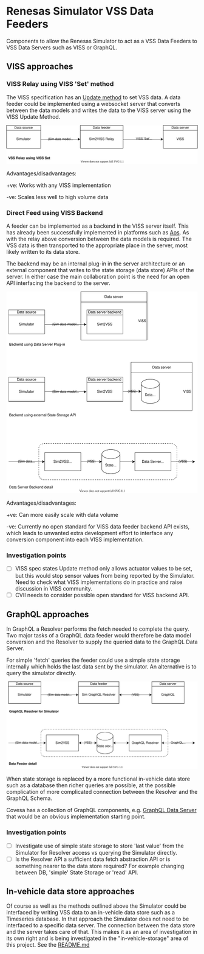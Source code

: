 # Renesas Simulator VSS Data Feeders

Components to allow the Renesas Simulator to act as a VSS Data Feeders to VSS Data Servers such as VISS or GraphQL.

## VISS approaches

### VISS Relay using VISS 'Set' method
The VISS specification has an [Update method](https://w3c.github.io/automotive/spec/VISSv2_Core.html#update) to set VSS data. A data feeder could be implemented using a websocket server that converts between the data models and writes the data to the VISS server using the VISS Update Method.

![VISS Set Method](doc/r-sim2viss-feeder-viss-set.drawio.svg)

Advantages/disadvantages:

+ve: Works with any VISS implementation

-ve: Scales less well to high volume data

### Direct Feed using VISS Backend
A feeder can be implemented as a backend in the VISS server itself. This has already been successfully implemented in platforms such as [Aos](https://aoscloud.io/). As with the relay above conversion between the data models is required. The VSS data is then transported to the appropriate place in the server, most likely written to its data store.

The backend may be an internal plug-in in the server architecture or an external component that writes to the state storage (data store) APIs of the server. In either case the main collaboration point is the need for an open API interfacing the backend to the server.

![VISS Backend](doc/r-sim2viss-feeder-viss-backend.drawio.svg)

Advantages/disadvantages:

+ve: Can more easily scale with data volume

-ve: Currently no open standard for VISS data feeder backend API exists, which leads to unwanted extra development effort to interface any conversion component into each VISS implementation.


### Investigation points
- [ ] VISS spec states Update method only allows actuator values to be set, but this would stop sensor values from being reported by the Simulator. Need to check what VISS implementations do in practice and raise discussion in VISS community.
- [ ] CVII needs to consider possible open standard for VISS backend API.

## GraphQL approaches
In GraphQL a Resolver performs the fetch needed to complete the query. Two major tasks of a GraphQL data feeder would therefore be data model conversion and the Resolver to supply the queried data to the GraphQL Data Server.

For simple 'fetch' queries the feeder could use a simple state storage internally which holds the last data sent by the simulator. An alternative is to query the simulator directly.

![GraphQL Resolver](doc/r-sim2graphql.drawio.svg)

When state storage is replaced by a more functional in-vehicle data store such as a database then richer queries are possible, at the possible complication of more complicated connection between the Resolver and the GraphQL Schema.

Covesa has a collection of GraphQL components, e.g. [GraphQL Data Server](https://github.com/COVESA/graphql-vss-data-server) that would be an obvious implementation starting point.


### Investigation points
- [ ] Investigate use of simple state storage to store 'last value' from the Simulator for Resolver access vs querying the Simulator directly.
- [ ] Is the Resolver API a sufficient data fetch abstraction API or is something nearer to the data store required? For example changing between DB, 'simple' State Storage or 'read' API.

## In-vehicle data store approaches
Of course as well as the methods outlined above the Simulator could be interfaced by writing VSS data to an in-vehicle data store such as a Timeseries database. In that approach the Simulator does not need to be interfaced to a specific data server. The connection between the data store and the server takes care of that. This makes it as an area of investigation in its own right and is being investigated in the "in-vehicle-storage" area of this project. See the [README.md](../in-vehicle-storage/README.md)